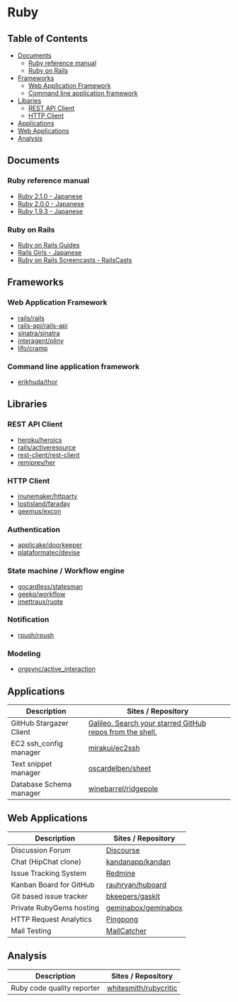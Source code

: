 Ruby
================================================================================


Table of Contents
--------------------------------------------------------------------------------

- [Documents](#documents)
    - [Ruby reference manual](#ruby-reference-manual)
    - [Ruby on Rails](#ruby-on-rails)
- [Frameworks](#frameworks)
    - [Web Application Framework](#web-application-framework)
    - [Command line application framework](#command-line-application-framework)
- [Libaries](#libraries)
    - [REST API Client](#rest-api-client)
    - [HTTP Client](#http-client)
- [Applications](#applications)
- [Web Applications](#web-applications)
- [Analysis](#analysis)


Documents
--------------------------------------------------------------------------------

### Ruby reference manual

- [Ruby 2.1.0 - Japanese](http://docs.ruby-lang.org/ja/2.1.0/doc/index.html)
- [Ruby 2.0.0 - Japanese](http://docs.ruby-lang.org/ja/2.0.0/doc/index.html)
- [Ruby 1.9.3 - Japanese](http://docs.ruby-lang.org/ja/1.9.3/doc/index.html)


### Ruby on Rails

- [Ruby on Rails Guides](http://guides.rubyonrails.org/)
- [Rails Girls - Japanese](http://railsgirls.jp/)
- [Ruby on Rails Screencasts - RailsCasts](http://railscasts.com/)


Frameworks
--------------------------------------------------------------------------------

### Web Application Framework

- [rails/rails](https://github.com/rails/rails)
- [rails-api/rails-api](https://github.com/rails-api/rails-api)
- [sinatra/sinatra](https://github.com/sinatra/sinatra)
- [interagent/pliny](https://github.com/interagent/pliny)
- [lifo/cramp](https://github.com/lifo/cramp)


### Command line application framework

- [erikhuda/thor](https://github.com/erikhuda/thor)


Libraries
--------------------------------------------------------------------------------

### REST API Client

- [heroku/heroics](https://github.com/heroku/heroics)
- [rails/activeresource](https://github.com/rails/activeresource)
- [rest-client/rest-client](https://github.com/rest-client/rest-client)
- [remiprev/her](https://github.com/remiprev/her)


### HTTP Client

- [jnunemaker/httparty](https://github.com/jnunemaker/httparty)
- [lostisland/faraday](https://github.com/lostisland/faraday)
- [geemus/excon](https://github.com/geemus/excon)


### Authentication

- [applicake/doorkeeper](https://github.com/applicake/doorkeeper)
- [plataformatec/devise](https://github.com/plataformatec/devise)

### State machine / Workflow engine

- [gocardless/statesman](https://github.com/gocardless/statesman)
- [geekq/workflow](https://github.com/geekq/workflow)
- [jmettraux/ruote](https://github.com/jmettraux/ruote)


### Notification

- [rpush/rpush](https://github.com/rpush/rpush)


### Modeling

- [orgsync/active_interaction](https://github.com/orgsync/active_interaction)


Applications
--------------------------------------------------------------------------------

Description              | Sites / Repository
------------------------ | -----------------------------------------------------
GitHub Stargazer Client  | [Galileo. Search your starred GitHub repos from the shell.](http://jacksongariety.github.io/Galileo/)
EC2 ssh_config manager   | [mirakui/ec2ssh](https://github.com/mirakui/ec2ssh)
Text snippet manager     | [oscardelben/sheet](https://github.com/oscardelben/sheet)
Database Schema manager  | [winebarrel/ridgepole](https://github.com/winebarrel/ridgepole)


Web Applications
--------------------------------------------------------------------------------

Description              | Sites / Repository
------------------------ | -----------------------------------------------------
Discussion Forum         | [Discourse](http://www.discourse.org/)
Chat (HipChat clone)     | [kandanapp/kandan](https://github.com/kandanapp/kandan)
Issue Tracking System    | [Redmine](http://www.redmine.org/)
Kanban Board for GitHub  | [rauhryan/huboard](https://github.com/rauhryan/huboard)
Git based issue tracker  | [bkeepers/gaskit](https://github.com/bkeepers/gaskit)
Private RubyGems hosting | [geminabox/geminabox](https://github.com/geminabox/geminabox)
HTTP Request Analytics   | [Pingpong](http://pingpong.sh)
Mail Testing             | [MailCatcher](http://mailcatcher.me)


Analysis
--------------------------------------------------------------------------------

Description                | Sites / Repository
-------------------------- | ---------------------------------------------------
Ruby code quality reporter | [whitesmith/rubycritic](https://github.com/whitesmith/rubycritic)

